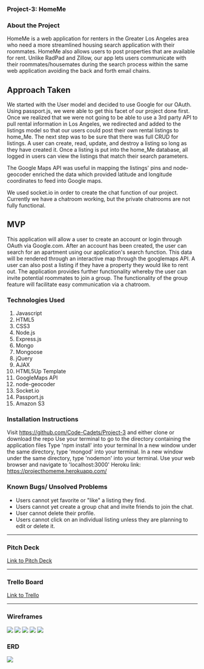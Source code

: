 ### Project-3: HomeMe

### About the Project

HomeMe is a web application for renters in the Greater Los Angeles area who need a more streamlined housing search application with their roommates. HomeMe also allows users to post properties that are available for rent. Unlike RadPad and Zillow, our app lets users communicate with their roommates/housemates during the search process within the same web application avoiding the back and forth email chains.

## Approach Taken
We started with the User model and decided to use Google for our OAuth. Using passport.js, we were able to get this facet of our project done first. Once we realized that we were not going to be able to use a 3rd party API to pull rental information in Los Angeles, we redirected and added to the listings model so that our users could post their own rental listings to home_Me. The next step was to be sure that there was full CRUD for listings. A user can create, read, update, and destroy a listing so long as they have created it. Once a listing is put into the home_Me database, all logged in users can view the listings that match their search parameters.

The Google Maps API was useful in mapping the listings' pins and node-geocoder enriched the data which provided latitude and longitude coordinates to feed into Google maps.

We used socket.io in order to create the chat function of our project. Currently we have a chatroom working, but the private chatrooms are not fully functional.


## MVP

This application will allow a user to create an account or login through OAuth via Google.com.
After an account has been created, the user can search for an apartment using our application's search function.
This data will be rendered through an interactive map through the googlemaps API.
A user can also post a listing if they have a property they would like to rent out.
The application provides further functionality whereby the user can invite potential roommates to join a group.
The functionality of the group feature will facilitate easy communication via a chatroom.

### Technologies Used

1. Javascript
2. HTML5
3. CSS3
4. Node.js
5. Express.js
6. Mongo
7. Mongoose
8. jQuery
9. AJAX
10. HTML5Up Template
11. GoogleMaps API
12. node-geocoder
13. Socket.io
14. Passport.js
15. Amazon S3



### Installation Instructions
Visit https://github.com/Code-Cadets/Project-3 and either clone or download the repo
Use your terminal to go to the directory containing the application files
Type 'npm install' into your terminal
In  a new window under the same directory, type 'mongod' into your terminal.
In  a new window under the same directory, type 'nodemon' into your terminal.
Use your web browser and navigate to 'localhost:3000'
Heroku link: https://projecthomeme.herokuapp.com/

### Known Bugs/ Unsolved Problems
* Users cannot yet favorite or "like" a listing they find.
* Users cannot yet create a group chat and invite friends to join the chat.
* User cannot delete their profile.
* Users cannot click on an individual listing unless  they are planning to edit or delete it.



---
### Pitch Deck

[Link to Pitch Deck](https://docs.google.com/presentation/d/1xGIqvYHterTJOM0Hx6fqo1-Ix0OLbg5R0gXRKM2f8IY/edit?usp=sharing)

---
### Trello Board

[Link to Trello](https://trello.com/b/yGCemAqi/project-3)

---
### Wireframes

![](http://imgur.com/mq0FTIU.png)
![](http://imgur.com/qKqoW6o.png)
![](http://imgur.com/c2spcxJ.png)
![](http://imgur.com/8MhX9hD.png)
![](http://imgur.com/0cc0Ex5.png)

### ERD

![](http://imgur.com/EGOlVdi.png)
